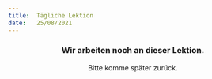 ```yaml
---
title:  Tägliche Lektion
date:   25/08/2021
---
```


### <center>Wir arbeiten noch an dieser Lektion.</center>
<center>Bitte komme später zurück.</center>